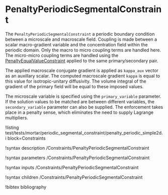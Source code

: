 # PenaltyPeriodicSegmentalConstraint

The `PenaltyPeriodicSegmentalConstraint` a periodic boundary condition between a microscale and 
macroscale field. Coupling is made between a scalar macro-gradient variable and the concentration field within
the periodic domain. Only the macro to micro coupling terms are handled here. The micro-micro coupling terms
are handled using the [PenaltyEqualValueConstraint](/PenaltyEqualValueConstraint.md) applied to the same 
primary/secondary pair.

The applied macroscale conjugate gradient is applied as `kappa_aux` vector as an auxillary
scalar. The computed macroscale gradient `kappa` is equal to this value for isotropic-unitary
diffusivity. The volume integral of the gradient of the primary field will be equal to these
imposed values.

The microscale variable is specified using the `primary_variable` parameter. 
If the solution values to be matched are between different variables, the
`secondary_variable` parameter can also be supplied. The enforcement takes place in a penalty sense, 
which eliminates the need to supply Lagrange multipliers.

!listing test/tests/mortar/periodic_segmental_constraint/penalty_periodic_simple2d.i block=Constraints

!syntax description /Constraints/PenaltyPeriodicSegmentalConstraint

!syntax parameters /Constraints/PenaltyPeriodicSegmentalConstraint

!syntax inputs /Constraints/PenaltyPeriodicSegmentalConstraint

!syntax children /Constraints/PenaltyPeriodicSegmentalConstraint

!bibtex bibliography
